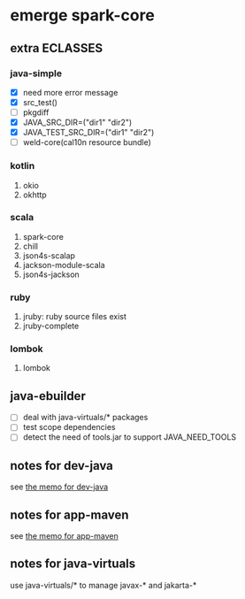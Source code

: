 
# emerge spark-core

## extra ECLASSES
### java-simple

- [x] need more error message
- [x] src\_test()
- [ ] pkgdiff
- [x] JAVA_SRC_DIR=("dir1" "dir2")
- [x] JAVA_TEST_SRC_DIR=("dir1" "dir2")
- [ ] weld-core(cal10n resource bundle)

### kotlin
1. okio
2. okhttp

### scala
1. spark-core
2. chill
3. json4s-scalap
4. jackson-module-scala
5. json4s-jackson

### ruby
1. jruby: ruby source files exist
2. jruby-complete

### lombok
1. lombok

## java-ebuilder

- [ ] deal with java-virtuals/\* packages
- [ ] test scope dependencies
- [ ] detect the need of tools.jar to support JAVA\_NEED\_TOOLS

## notes for dev-java

see [the memo for dev-java](dev-java/memo.md)

## notes for app-maven

see [the memo for app-maven](app-maven/memo.md)

## notes for java-virtuals

use java-virtuals/\* to manage javax-\* and jakarta-\*
